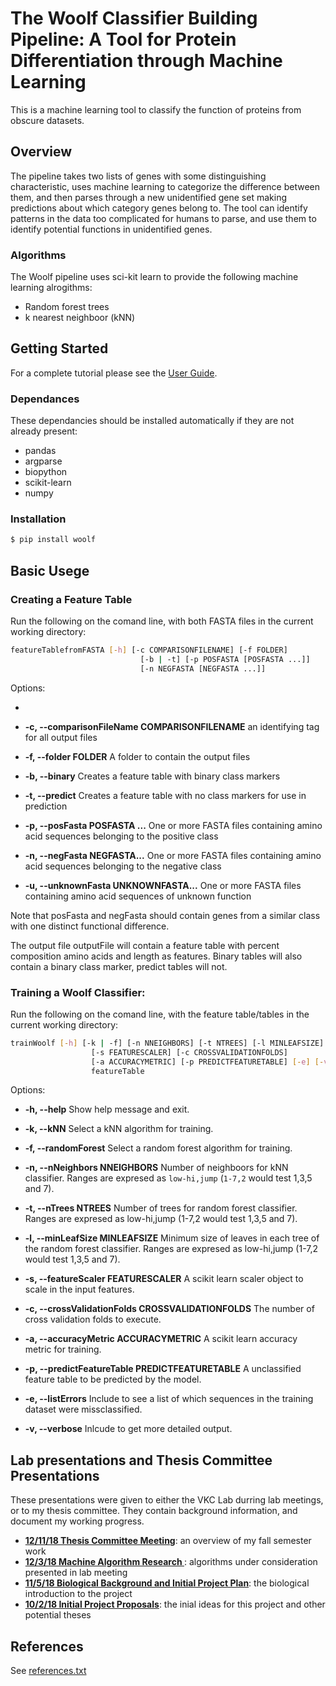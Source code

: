 #  The Woolf Classifier Building Pipeline: A Tool for Protein Differentiation through Machine Learning

This is a machine learning tool to classify the function of proteins from obscure datasets.

## Overview

The pipeline takes two lists of genes with some distinguishing characteristic, uses machine learning to categorize the difference between them, and then parses through a new unidentified gene set making predictions about which category genes belong to.   The tool can identify patterns in the data too complicated for humans to parse, and use them to identify potential functions in unidentified genes.

### Algorithms

The Woolf pipeline uses sci-kit learn to provide the following machine learning alrogithms:

* Random forest trees
* k nearest neighboor (kNN)

## Getting Started

For a complete tutorial please see the [User Guide](docs/usermanual.md).

### Dependances

These dependancies should be installed automatically if they are not already present:
* pandas
* argparse
* biopython
* scikit-learn
* numpy

### Installation

```sh
$ pip install woolf
```

## Basic Usege

### Creating a Feature Table

Run the following on the comand line, with both FASTA files in the current working directory:

```sh
featureTablefromFASTA [-h] [-c COMPARISONFILENAME] [-f FOLDER]
                             [-b | -t] [-p POSFASTA [POSFASTA ...]]
                             [-n NEGFASTA [NEGFASTA ...]]
```

Options:

  * 
  * **-c, --comparisonFileName COMPARISONFILENAME** an identifying tag for all output files
  * **-f, --folder FOLDER** A folder to contain the output files

  * **-b, --binary** Creates a feature table with binary class markers
  * **-t, --predict** Creates a feature table with no class markers for use in prediction

  * **-p, --posFasta POSFASTA ...** One or more FASTA files containing amino acid sequences belonging to the positive class
  * **-n, --negFasta NEGFASTA...** One or more FASTA files containing amino acid sequences belonging to the negative class
  * **-u, --unknownFasta UNKNOWNFASTA...** One or more FASTA files containing amino acid sequences of unknown function

Note that posFasta and negFasta should contain genes from a similar class with one distinct functional difference.

The output file outputFile will contain a feature table with percent composition amino acids and length as features.  Binary tables will also contain a binary class marker, predict tables will not.

### Training a Woolf Classifier:

Run the following on the comand line, with the feature table/tables in the current working directory:

```sh
trainWoolf [-h] [-k | -f] [-n NNEIGHBORS] [-t NTREES] [-l MINLEAFSIZE]
                  [-s FEATURESCALER] [-c CROSSVALIDATIONFOLDS]
                  [-a ACCURACYMETRIC] [-p PREDICTFEATURETABLE] [-e] [-v]
                  featureTable
```

Options:

 * **-h, --help** Show help message and exit.

 * **-k, --kNN** Select a kNN algorithm for training.
 * **-f, --randomForest** Select a random forest algorithm for training.

 * **-n, --nNeighbors NNEIGHBORS** Number of neighboors for kNN classifier. Ranges are expresed as `low-hi,jump` (`1-7,2` would test 1,3,5 and 7).
 * **-t, --nTrees NTREES** Number of trees for random forest classifier. Ranges are expresed as low-hi,jump (1-7,2 would test 1,3,5 and 7).
 * **-l, --minLeafSize MINLEAFSIZE** Minimum size of leaves in each tree of the random forest classifier. Ranges are expresed as low-hi,jump (1-7,2 would test 1,3,5 and 7).

 * **-s, --featureScaler FEATURESCALER** A scikit learn scaler object to scale in the input features.
 * **-c, --crossValidationFolds CROSSVALIDATIONFOLDS** The number of cross validation folds to execute.
 * **-a, --accuracyMetric ACCURACYMETRIC** A scikit learn accuracy metric for training.
 * **-p, --predictFeatureTable PREDICTFEATURETABLE** A unclassified feature table to be predicted by the model.
 * **-e, --listErrors** Include to see a list of which sequences in the training dataset were missclassified.
 * **-v, --verbose** Inlcude to get more detailed output.

## Lab presentations and Thesis Committee Presentations

These presentations were given to either the VKC Lab durring lab meetings, or to my thesis committee.  They contain background information, and document my working progress.

* **[12/11/18 Thesis Committee Meeting](https://docs.google.com/presentation/d/1OZpYLSVLtJjkjRIWPzZq9Kgmf1haGQ5GKNgLEdJppfw/edit?usp=sharing)**: an overview of my fall semester work 
* **[12/3/18 Machine Algorithm Research ](https://docs.google.com/presentation/d/1vzqHAOpl8-pdivN2k4VXTbsyU1kNXPKU85aiaMWQXeM/edit?usp=sharing)**: algorithms under consideration presented in lab meeting
* **[11/5/18 Biological Background and Initial Project Plan](https://docs.google.com/presentation/d/1WPKPLAls7jK-ASeTeBcvSeus5B9hmag5wgbUsmXXgLU/edit?usp=sharing)**: the biological introduction to the project
* **[10/2/18 Initial Project Proposals](https://docs.google.com/presentation/d/1i0C0qMyz5Mk9t9Hvk8EW0eZWVZhmnl1Se-tbBJAQS3I/edit?usp=sharing)**: the inial ideas for this project and other potential theses


## References

See [references.txt](https://github.com/afarrellsherman/Woolf/blob/master/references.txt)
